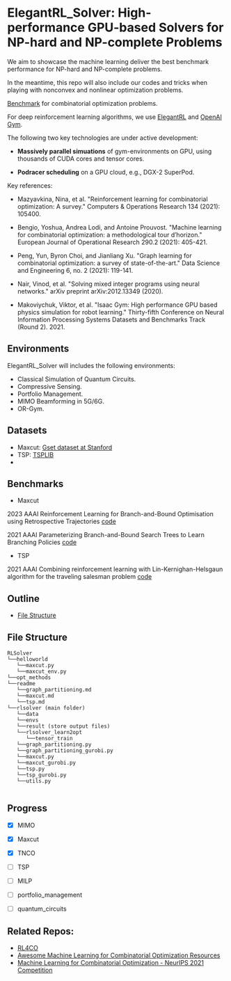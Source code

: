 # ElegantRL_Solver: High-performance GPU-based Solvers for NP-hard and NP-complete Problems

We aim to showcase the machine learning deliver the best benchmark performance for NP-hard and NP-complete problems.

In the meantime, this repo will also include our codes and tricks when playing with nonconvex and nonlinear optimization problems.

[Benchmark](http://plato.asu.edu/bench.html) for combinatorial optimization problems.

For deep reinforcement learning algorithms, we use [ElegantRL](https://github.com/AI4Finance-Foundation/ElegantRL) and [OpenAI Gym](https://github.com/openai/gym).

The following two key technologies are under active development: 

- **Massively parallel simuations** of gym-environments on GPU, using thousands of CUDA cores and tensor cores.

- **Podracer scheduling** on a GPU cloud, e.g., DGX-2 SuperPod.

Key references:

- Mazyavkina, Nina, et al. "Reinforcement learning for combinatorial optimization: A survey." Computers & Operations Research 134 (2021): 105400.

- Bengio, Yoshua, Andrea Lodi, and Antoine Prouvost. "Machine learning for combinatorial optimization: a methodological tour d’horizon." European Journal of Operational Research 290.2 (2021): 405-421.

- Peng, Yun, Byron Choi, and Jianliang Xu. "Graph learning for combinatorial optimization: a survey of state-of-the-art." Data Science and Engineering 6, no. 2 (2021): 119-141.

- Nair, Vinod, et al. "Solving mixed integer programs using neural networks." arXiv preprint arXiv:2012.13349 (2020).

- Makoviychuk, Viktor, et al. "Isaac Gym: High performance GPU based physics simulation for robot learning." Thirty-fifth Conference on Neural Information Processing Systems Datasets and Benchmarks Track (Round 2). 2021.

  

## Environments

ElegantRL_Solver will includes the following environments:
* Classical Simulation of Quantum Circuits.
* Compressive Sensing.
* Portfolio Management.
* MIMO Beamforming in 5G/6G.
* OR-Gym.

## Datasets
* Maxcut: [Gset dataset at Stanford](https://web.stanford.edu/~yyye/yyye/Gset/)
* TSP: [TSPLIB](http://comopt.ifi.uni-heidelberg.de/software/TSPLIB95/)
* 
  

## Benchmarks
* Maxcut
  
2023 AAAI Reinforcement Learning for Branch-and-Bound Optimisation using Retrospective Trajectories [code](https://github.com/cwfparsonson/retro_branching/tree/master)

2021 AAAI Parameterizing Branch-and-Bound Search Trees to Learn Branching Policies [code](https://github.com/ds4dm/branch-search-trees)

* TSP

2021 AAAI Combining reinforcement learning with Lin-Kernighan-Helsgaun algorithm for the traveling salesman problem [code](https://github.com/JHL-HUST/VSR-LKH)
  
  

## Outline

- [File Structure](#File-Structure)

## File Structure

```
RLSolver
└──helloworld
   └──maxcut.py
   └──maxcut_env.py
└──opt_methods
└──readme
   └──graph_partitioning.md
   └──maxcut.md
   └──tsp.md
└──rlsolver (main folder)
   └──data
   └──envs
   └──result (store output files)
   └──rlsolver_learn2opt
      └──tensor_train
   └──graph_partitioning.py
   └──graph_partitioning_gurobi.py
   └──maxcut.py
   └──maxcut_gurobi.py
   └──tsp.py
   └──tsp_gurobi.py
   └──utils.py


```

## Progress

- [x] MIMO
- [x] Maxcut
- [x] TNCO
- [ ] TSP
- [ ] MILP
- [ ] portfolio_management
- [ ] quantum_circuits


## Related Repos:
+ [RL4CO](https://github.com/kaist-silab/rl4co)
+ [Awesome Machine Learning for Combinatorial Optimization Resources](https://github.com/Thinklab-SJTU/awesome-ml4co)
+ [Machine Learning for Combinatorial Optimization - NeurIPS 2021 Competition](https://github.com/ds4dm/ml4co-competition)
